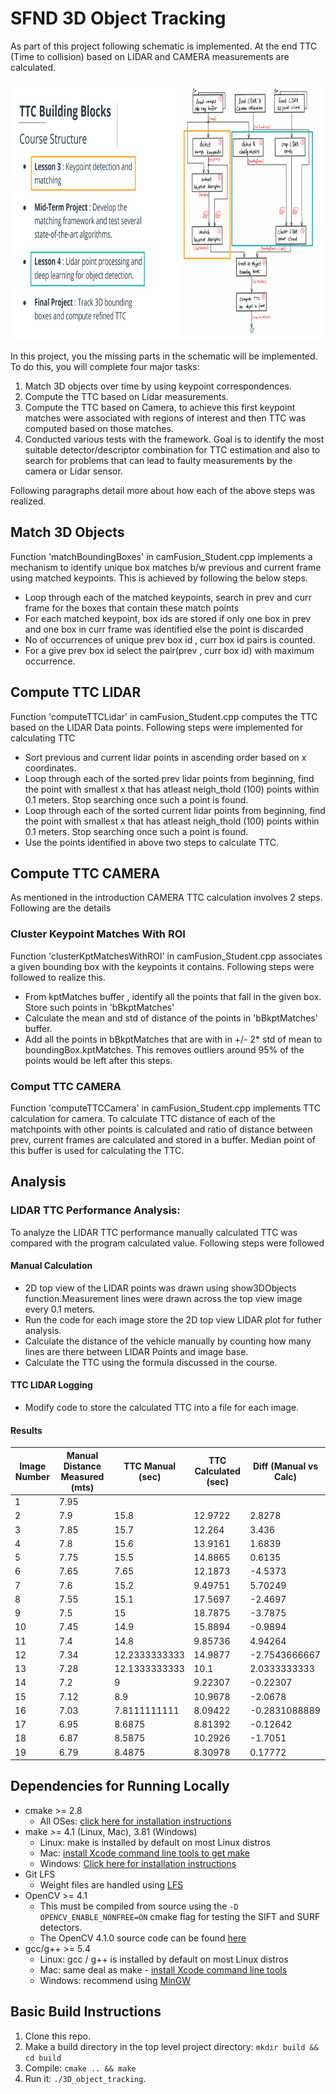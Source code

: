 # SFND 3D Object Tracking
As part of this project following schematic is implemented. At the end TTC (Time to collision) based on LIDAR and CAMERA measurements are calculated.

<img src="images/course_code_structure.png" width="779" height="414" />

In this project, you the missing parts in the schematic will be implemented. To do this, you will complete four major tasks: 
1. Match 3D objects over time by using keypoint correspondences. 
2. Compute the TTC based on Lidar measurements. 
3. Compute the TTC based on Camera, to achieve this first keypoint matches were associated with regions of interest and then TTC was computed based on those matches. 
4. Conducted various tests with the framework. Goal is to identify the most suitable detector/descriptor combination for TTC estimation and also to search for problems that can lead to faulty measurements by the camera or Lidar sensor. 

Following paragraphs detail more about how each of the above steps was realized. 

## Match 3D Objects
Function 'matchBoundingBoxes' in camFusion_Student.cpp implements a mechanism to identify unique box matches b/w previous and current frame using matched keypoints. This is achieved by following the below steps.
 - Loop through each of the matched keypoints, search in prev and curr frame for the boxes that contain these match points
 - For each matched keypoint, box ids are stored if only one box in prev and one box in curr frame was identified else the point is discarded
 - No of occurrences of unique prev box id , curr box id pairs is counted.
 - For a give prev box id select the pair(prev , curr box id) with maximum occurrence.

## Compute TTC LIDAR
Function 'computeTTCLidar' in camFusion_Student.cpp computes the TTC based on the LIDAR Data points. Following steps were implemented for calculating TTC
 - Sort previous and current lidar points in ascending order based on x coordinates.
 - Loop through each of the sorted prev lidar points from beginning, find the point with smallest x that has atleast
   neigh_thold (100) points within 0.1 meters. Stop searching once such a point is found.
 - Loop through each of the sorted current lidar points from beginning, find the point with smallest x that has atleast
   neigh_thold (100) points within 0.1 meters. Stop searching once such a point is found.
 - Use the points identified in above two steps to calculate TTC.

## Compute TTC CAMERA 
As mentioned in the introduction CAMERA TTC calculation involves 2 steps. Following are the details 

### Cluster Keypoint Matches With ROI
Function 'clusterKptMatchesWithROI' in camFusion_Student.cpp associates a given bounding box with the keypoints it contains. Following steps were followed to realize this.
- From kptMatches buffer , identify all the points that fall in the given box. Store such points in 'bBkptMatches'
- Calculate the mean and std of distance of the points in 'bBkptMatches' buffer.
- Add all the points in bBkptMatches that are with in +/- 2* std of mean to boundingBox.kptMatches. This removes outliers around 95% of the points would be left after this steps.

### Comput TTC CAMERA
Function 'computeTTCCamera' in camFusion_Student.cpp implements TTC calculation for camera. To calculate TTC distance of each of the matchpoints with other points is calculated and ratio of distance between prev, current frames are calculated and stored in a buffer. Median point of this buffer is used for calculating the TTC. 

## Analysis

### LIDAR TTC Performance Analysis:
To analyze the LIDAR TTC performance manually calculated TTC was compared with the program calculated value. Following steps were followed
#### Manual Calculation
- 2D top view of the LIDAR points was drawn using show3DObjects function.Measurement lines were drawn across the top view image every 0.1 meters. 
- Run the code for each image store the 2D top view LIDAR plot for futher analysis. 
- Calculate the distance of the vehicle manually by counting how many lines are there between LIDAR Points and image base.
- Calculate the TTC using the formula discussed in the course.

#### TTC LIDAR Logging
- Modify code to store the calculated TTC into a file for each image. 

#### Results 
|Image Number	|	Manual Distance Measured (mts) |	TTC Manual (sec) |	TTC Calculated (sec) |	Diff (Manual vs Calc) |
|-------------|--------------------------------|------------------|----------------------|-----------------------|
|1	|7.95|  |  |			|
|2	|7.9	|15.8	|12.9722	| 2.8278 |
|3	|7.85|	15.7|	12.264|	3.436|
|4	|7.8|	15.6|	13.9161	|1.6839|
|5	|7.75|	15.5|	14.8865|	0.6135|
|6	|7.65|	7.65|	12.1873|	-4.5373|
|7	|7.6|	15.2|	9.49751|	5.70249|
|8	|7.55|	15.1|	17.5697|	-2.4697|
|9	|7.5|	15|	18.7875|	-3.7875|
|10	|7.45|	14.9|	15.8894|	-0.9894|
|11	|7.4|	14.8|	9.85736|	4.94264|
|12	|7.34|	12.2333333333|	14.9877|	-2.7543666667|
|13	|7.28|	12.1333333333|	10.1|	2.0333333333|
|14	|7.2|	9|	9.22307|	-0.22307|
|15	|7.12|	8.9|	10.9678|	-2.0678|
|16	|7.03|	7.8111111111|	8.09422|	-0.2831088889|
|17	|6.95|	8.6875|	8.81392|	-0.12642|
|18	|6.87|	8.5875|	10.2926|	-1.7051|
|19	|6.79|	8.4875|	8.30978|	0.17772|


## Dependencies for Running Locally
* cmake >= 2.8
  * All OSes: [click here for installation instructions](https://cmake.org/install/)
* make >= 4.1 (Linux, Mac), 3.81 (Windows)
  * Linux: make is installed by default on most Linux distros
  * Mac: [install Xcode command line tools to get make](https://developer.apple.com/xcode/features/)
  * Windows: [Click here for installation instructions](http://gnuwin32.sourceforge.net/packages/make.htm)
* Git LFS
  * Weight files are handled using [LFS](https://git-lfs.github.com/)
* OpenCV >= 4.1
  * This must be compiled from source using the `-D OPENCV_ENABLE_NONFREE=ON` cmake flag for testing the SIFT and SURF detectors.
  * The OpenCV 4.1.0 source code can be found [here](https://github.com/opencv/opencv/tree/4.1.0)
* gcc/g++ >= 5.4
  * Linux: gcc / g++ is installed by default on most Linux distros
  * Mac: same deal as make - [install Xcode command line tools](https://developer.apple.com/xcode/features/)
  * Windows: recommend using [MinGW](http://www.mingw.org/)

## Basic Build Instructions

1. Clone this repo.
2. Make a build directory in the top level project directory: `mkdir build && cd build`
3. Compile: `cmake .. && make`
4. Run it: `./3D_object_tracking`.
